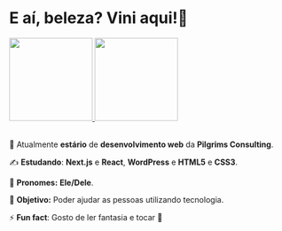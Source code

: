 # E aí, beleza? Vini aqui!👋

<div>
    <a href="https://github.com/viniNascimento63">
        <img height="150em" src="https://github-readme-stats.vercel.app/api?username=viniNascimento63&show_icons=true&theme=react&locale=pt-br&hide=contribs,prs"/>
        <img height="150em" src="https://github-readme-stats.vercel.app/api/top-langs/?username=viniNascimento63&layout=compact&theme=react&locale=pt-br"/>
    </a>
</div></br>

🧐 Atualmente **estário** de **desenvolvimento web** da **Pilgrims Consulting**.

✍️ **Estudando**: **Next.js** e **React**, **WordPress** e **HTML5** e **CSS3**.

🎅 **Pronomes:** **Ele/Dele**.

🎯 **Objetivo:** Poder ajudar as pessoas utilizando tecnologia.

⚡ **Fun fact**: Gosto de ler fantasia e tocar 🎸

